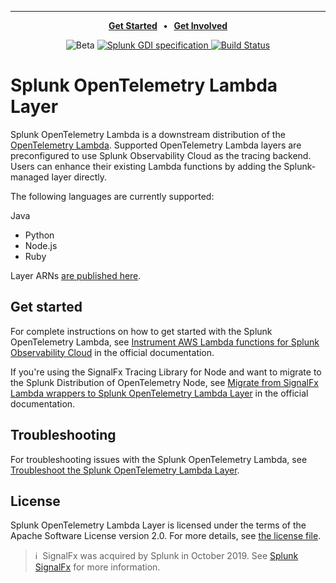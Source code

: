 ---

<p align="center">
  <strong>
    <a href="#get-started">Get Started</a>
    &nbsp;&nbsp;&bull;&nbsp;&nbsp;
    <a href="CONTRIBUTING.md">Get Involved</a>
  </strong>
</p>

<p align="center">
  <img alt="Beta" src="https://img.shields.io/badge/status-beta-informational?style=for-the-badge">
  <a href="https://github.com/signalfx/gdi-specification/releases/tag/v1.2.0">
    <img alt="Splunk GDI specification" src="https://img.shields.io/badge/GDI-1.2.0-blueviolet?style=for-the-badge">
  </a>
  <a href="https://github.com/signalfx/splunk-otel-lambda/actions?query=workflow%3A%22CI+build%22">
    <img alt="Build Status" src="https://img.shields.io/github/workflow/status/signalfx/splunk-otel-lambda/CI%20build?style=for-the-badge">
  </a>
</p>

# Splunk OpenTelemetry Lambda Layer

Splunk OpenTelemetry Lambda is a downstream distribution of the [OpenTelemetry Lambda](https://github.com/open-telemetry/opentelemetry-lambda). Supported OpenTelemetry Lambda layers are preconfigured to use Splunk Observability Cloud as the tracing backend. Users can enhance their existing Lambda functions by adding the Splunk-managed layer directly. 

The following languages are currently supported:

  Java
- Python
- Node.js
- Ruby

Layer ARNs [are published here](https://github.com/signalfx/lambda-layer-versions/).

## Get started 

For complete instructions on how to get started with the Splunk OpenTelemetry Lambda, see [Instrument AWS Lambda functions for Splunk Observability Cloud](https://quickdraw.splunk.com/redirect/?product=Observability&version=current&location=learnmore.aws.lambda.layer) in the official documentation.

If you're using the SignalFx Tracing Library for Node and want to migrate to the Splunk Distribution of OpenTelemetry Node, see [Migrate from SignalFx Lambda wrappers to Splunk OpenTelemetry Lambda Layer](https://quickdraw.splunk.com/redirect/?product=Observability&version=current&location=aws.lambda.migrate) in the official documentation.

## Troubleshooting

For troubleshooting issues with the Splunk OpenTelemetry Lambda, see [Troubleshoot the Splunk OpenTelemetry Lambda Layer](https://quickdraw.splunk.com/redirect/?product=Observability&version=current&location=aws.lambda.tshoot).

## License

Splunk OpenTelemetry Lambda Layer is licensed under the terms of the Apache Software License version 2.0. For more details, see [the license file](./LICENSE).

>ℹ️&nbsp;&nbsp;SignalFx was acquired by Splunk in October 2019. See [Splunk SignalFx](https://www.splunk.com/en_us/investor-relations/acquisitions/signalfx.html) for more information.
